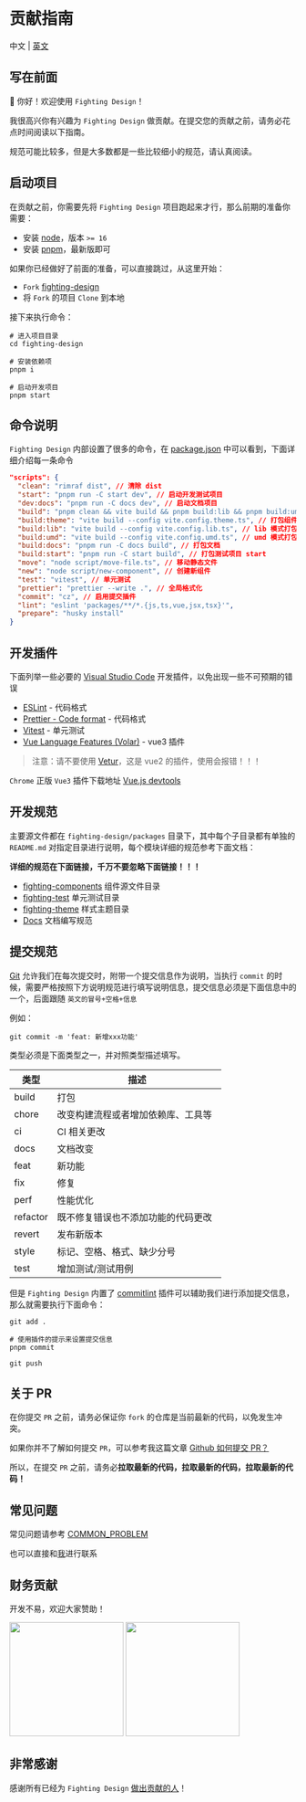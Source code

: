 # 贡献指南

中文 | [英文](https://github.com/FightingDesign/fighting-design/blob/master/CONTRIBUTING.en-US.md)

## 写在前面

👋 你好！欢迎使用 `Fighting Design`！

我很高兴你有兴趣为 `Fighting Design` 做贡献。在提交您的贡献之前，请务必花点时间阅读以下指南。

规范可能比较多，但是大多数都是一些比较细小的规范，请认真阅读。

## 启动项目

在贡献之前，你需要先将 `Fighting Design` 项目跑起来才行，那么前期的准备你需要：

- 安装 [node](http://nodejs.cn)，版本 `>= 16`
- 安装 [pnpm](https://pnpm.io/zh/)，最新版即可

如果你已经做好了前面的准备，可以直接跳过，从这里开始：

- `Fork` [fighting-design](https://github.com/FightingDesign/fighting-design)
- 将 `Fork` 的项目 `Clone` 到本地

接下来执行命令：

```shell
# 进入项目目录
cd fighting-design

# 安装依赖项
pnpm i

# 启动开发项目
pnpm start
```

## 命令说明

`Fighting Design` 内部设置了很多的命令，在 [package.json](https://github.com/FightingDesign/fighting-design/blob/master/package.json) 中可以看到，下面详细介绍每一条命令

```json
"scripts": {
  "clean": "rimraf dist", // 清除 dist
  "start": "pnpm run -C start dev", // 启动开发测试项目
  "dev:docs": "pnpm run -C docs dev", // 启动文档项目
  "build": "pnpm clean && vite build && pnpm build:lib && pnpm build:umd && pnpm build:theme && pnpm move", // 打包（主要的打包，打包之后就是需要发布的包）
  "build:theme": "vite build --config vite.config.theme.ts", // 打包组件样式主题
  "build:lib": "vite build --config vite.config.lib.ts", // lib 模式打包
  "build:umd": "vite build --config vite.config.umd.ts", // umd 模式打包
  "build:docs": "pnpm run -C docs build", // 打包文档
  "build:start": "pnpm run -C start build", // 打包测试项目 start
  "move": "node script/move-file.ts", // 移动静态文件
  "new": "node script/new-component", // 创建新组件
  "test": "vitest", // 单元测试
  "prettier": "prettier --write .", // 全局格式化
  "commit": "cz", // 启用提交插件
  "lint": "eslint 'packages/**/*.{js,ts,vue,jsx,tsx}'",
  "prepare": "husky install"
}
```

## 开发插件

下面列举一些必要的 [Visual Studio Code](https://code.visualstudio.com) 开发插件，以免出现一些不可预期的错误

- [ESLint](https://github.com/Microsoft/vscode-eslint) - 代码格式
- [Prettier - Code format](https://github.com/prettier/prettier-vscode) - 代码格式
- [Vitest](https://github.com/vitest-dev/vscode) - 单元测试
- [Vue Language Features (Volar)](https://github.com/johnsoncodehk/volar) - vue3 插件

> 注意：请不要使用 [Vetur](https://github.com/vuejs/vetur)，这是 vue2 的插件，使用会报错！！！

`Chrome` 正版 `Vue3` 插件下载地址 [Vue.js devtools](https://chrome.google.com/webstore/detail/vuejs-devtools/nhdogjmejiglipccpnnnanhbledajbpd?hl=zh-CN)

## 开发规范

主要源文件都在 `fighting-design/packages` 目录下，其中每个子目录都有单独的 `README.md` 对指定目录进行说明，每个模块详细的规范参考下面文档：

**详细的规范在下面链接，千万不要忽略下面链接！！！**

- [fighting-components](https://github.com/FightingDesign/fighting-design/blob/master/packages/fighting-components/README.md) 组件源文件目录
- [fighting-test](https://github.com/FightingDesign/fighting-design/blob/master/packages/fighting-test/README.md) 单元测试目录
- [fighting-theme](https://github.com/FightingDesign/fighting-design/blob/master/packages/fighting-theme/README.md) 样式主题目录
- [Docs](https://github.com/FightingDesign/fighting-design/blob/master/docs/README.md) 文档编写规范

## 提交规范

[Git](https://git-scm.com) 允许我们在每次提交时，附带一个提交信息作为说明，当执行 `commit` 的时候，需要严格按照下方说明规范进行填写说明信息，提交信息必须是下面信息中的一个，后面跟随 `英文的冒号+空格+信息`

例如：

```shell
git commit -m 'feat: 新增xxx功能'
```

类型必须是下面类型之一，并对照类型描述填写。

| 类型     | 描述                                 |
| -------- | ------------------------------------ |
| build    | 打包                                 |
| chore    | 改变构建流程或者增加依赖库、工具等   |
| ci       | CI 相关更改                          |
| docs     | 文档改变                             |
| feat     | 新功能                               |
| fix      | 修复                                 |
| perf     | 性能优化                             |
| refactor | 既不修复错误也不添加功能的代码更改   |
| revert   | 发布新版本                           |
| style    | 标记、空格、格式、缺少分号           |
| test     | 增加测试/测试用例                    |

但是 `Fighting Design` 内置了 [commitlint](https://github.com/conventional-changelog/commitlint) 插件可以辅助我们进行添加提交信息，那么就需要执行下面命令：

```shell
git add .

# 使用插件的提示来设置提交信息
pnpm commit

git push
```

## 关于 PR

在你提交 `PR` 之前，请务必保证你 `fork` 的仓库是当前最新的代码，以免发生冲突。

如果你并不了解如何提交 `PR`，可以参考我这篇文章 [Github 如何提交 PR？](https://juejin.cn/post/7108740596738719751)

所以，在提交 `PR` 之前，请务必**拉取最新的代码，拉取最新的代码，拉取最新的代码！**

## 常见问题

常见问题请参考 [COMMON_PROBLEM](https://github.com/FightingDesign/fighting-design/blob/master/.github/COMMON_PROBLEM.md)

也可以直接和[我](https://github.com/Tyh2001/Tyh2001)进行联系

## 财务贡献

开发不易，欢迎大家赞助！

<img width="200px" src="https://tianyuhao.cn/images/tyh-ui/weixin.jpg" />
<img width="200px" src="https://tianyuhao.cn/images/tyh-ui/zhifubao.jpg" />

## 非常感谢

感谢所有已经为 `Fighting Design` [做出贡献的人](https://github.com/FightingDesign/fighting-design/graphs/contributors)！
